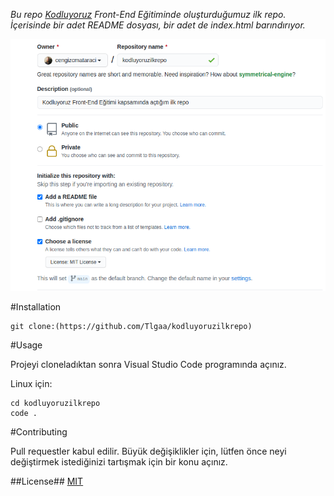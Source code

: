 *Bu repo [Kodluyoruz](https://www.kodluyoruz.org/) Front-End Eğitiminde oluşturduğumuz ilk repo. İçerisinde bir adet README dosyası, bir adet de index.html barındırıyor.*

![Proje Example Figure](https://raw.githubusercontent.com/Kodluyoruz/taskforce/main/git/odev1/figures/github.png)

#Installation
```
git clone:(https://github.com/Tlgaa/kodluyoruzilkrepo)
```

#Usage

Projeyi cloneladıktan sonra Visual Studio Code programında açınız.

Linux için:

```
cd kodluyoruzilkrepo
code .
```
#Contributing

Pull requestler kabul edilir. Büyük değişiklikler için, lütfen önce neyi değiştirmek istediğinizi tartışmak için bir konu açınız.

##License##
[MIT](https://choosealicense.com/licenses/mit/)